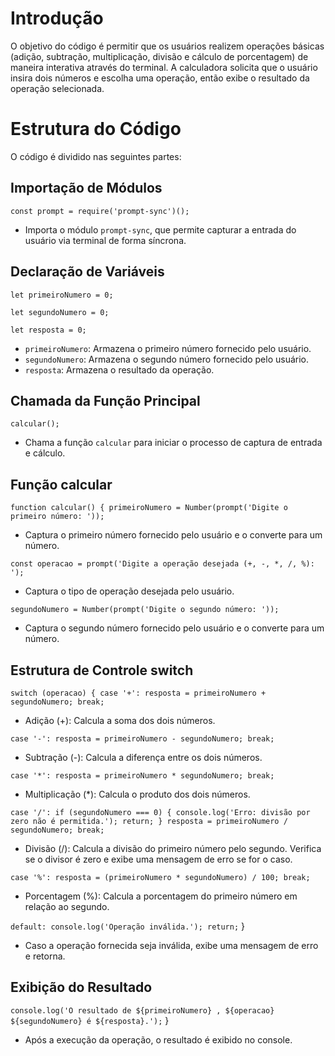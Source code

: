# Introdução

O objetivo do código é permitir que os usuários realizem operações básicas (adição,
subtração, multiplicação, divisão e cálculo de porcentagem) de maneira interativa
através do terminal. A calculadora solicita que o usuário insira dois números e escolha
uma operação, então exibe o resultado da operação selecionada.

# Estrutura do Código

O código é dividido nas seguintes partes:

## Importação de Módulos

`const prompt = require('prompt-sync')();`
 * Importa o módulo `prompt-sync`, que permite capturar a entrada do usuário via terminal de forma síncrona.

## Declaração de Variáveis

`let primeiroNumero = 0;`

`let segundoNumero = 0;`

`let resposta = 0;`
* `primeiroNumero`: Armazena o primeiro número fornecido pelo usuário.
* `segundoNumero`: Armazena o segundo número fornecido pelo usuário.
* `resposta`: Armazena o resultado da operação.

## Chamada da Função Principal
`calcular();`
* Chama a função `calcular` para iniciar o processo de captura de entrada e cálculo.

## Função calcular
`function calcular() {
primeiroNumero = Number(prompt('Digite o primeiro número: '));` 
* Captura o primeiro número fornecido pelo usuário e o converte para um número.

`const operacao = prompt('Digite a operação desejada (+, -, *, /,
%): ');`
* Captura o tipo de operação desejada pelo usuário.

`segundoNumero = Number(prompt('Digite o segundo número: '));`
* Captura o segundo número fornecido pelo usuário e o converte para um número.

## Estrutura de Controle switch

`switch (operacao) {
case '+':
resposta = primeiroNumero + segundoNumero;
break;`
* Adição (+): Calcula a soma dos dois números.

`case '-':
resposta = primeiroNumero - segundoNumero;
break;`
* Subtração (-): Calcula a diferença entre os dois números.

`case '*':
resposta = primeiroNumero * segundoNumero;
break;`
* Multiplicação (*): Calcula o produto dos dois números.

`case '/':
if (segundoNumero === 0) {
console.log('Erro: divisão por zero não é
permitida.');
return;
}
resposta = primeiroNumero / segundoNumero;
break;`
* Divisão (/): Calcula a divisão do primeiro número pelo segundo. Verifica se o
divisor é zero e exibe uma mensagem de erro se for o caso.

`case '%':
resposta = (primeiroNumero * segundoNumero) / 100;
break;`
* Porcentagem (%): Calcula a porcentagem do primeiro número em relação ao
segundo.

`default:
console.log('Operação inválida.');
return;`
}
* Caso a operação fornecida seja inválida, exibe uma mensagem de erro e retorna.

## Exibição do Resultado

`console.log('O resultado de ${primeiroNumero} , ${operacao}
${segundoNumero} é ${resposta}.');`
}
* Após a execução da operação, o resultado é exibido no console.